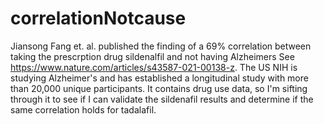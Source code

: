 # correlationNotcause
Jiansong Fang et. al. published the finding of a 69% correlation between taking the prescrption drug sildenalfil and not having Alzheimers 
See https://www.nature.com/articles/s43587-021-00138-z. The US NIH is studying Alzheimer's and has established a longitudinal study with more than 20,000 unique participants. It contains drug use data, so I'm sifting through it to see if I can validate the sildenafil results and determine if the same correlation holds for tadalafil. 
